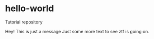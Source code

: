 # hello-world
Tutorial repository

Hey!
This is just a message
Just some more text to see ztf is going on.
